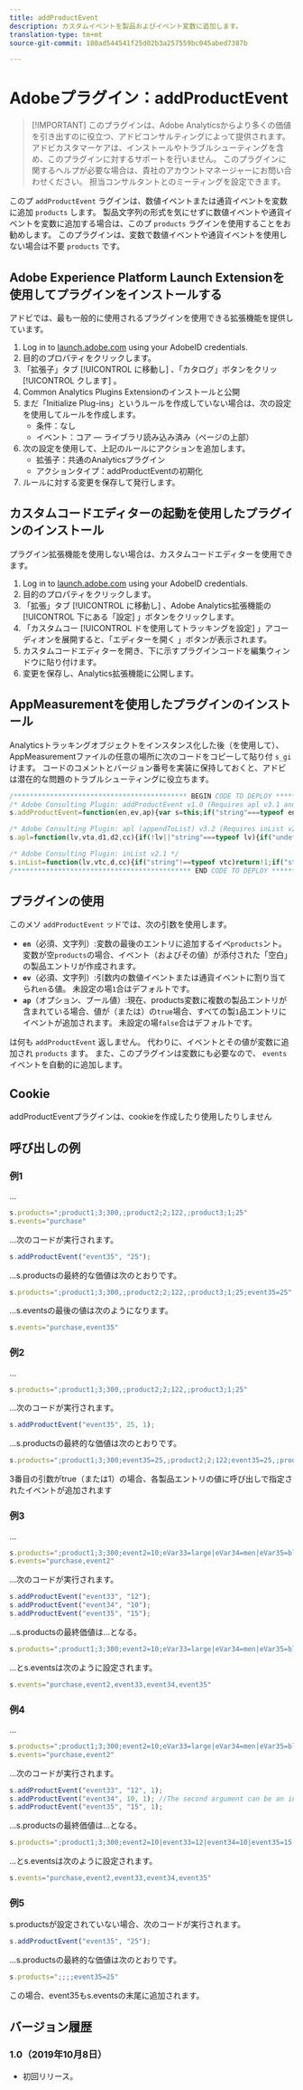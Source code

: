 ```yaml
---
title: addProductEvent
description: カスタムイベントを製品およびイベント変数に追加します。
translation-type: tm+mt
source-git-commit: 180ad544541f25d02b3a257559bc045abed7387b

---
```



# Adobeプラグイン：addProductEvent

> [!IMPORTANT] このプラグインは、Adobe Analyticsからより多くの価値を引き出すのに役立つ、アドビコンサルティングによって提供されます。 アドビカスタマーケアは、インストールやトラブルシューティングを含め、このプラグインに対するサポートを行いません。 このプラグインに関するヘルプが必要な場合は、貴社のアカウントマネージャーにお問い合わせください。 担当コンサルタントとのミーティングを設定できます。

このプ `addProductEvent` ラグインは、数値イベントまたは通貨イベントを変数に追加 `products` します。 製品文字列の形式を気にせずに数値イベントや通貨イベントを変数に追加する場合は、このプ `products` ラグインを使用することをお勧めします。 このプラグインは、変数で数値イベントや通貨イベントを使用しない場合は不要 `products` です。

## Adobe Experience Platform Launch Extensionを使用してプラグインをインストールする

アドビでは、最も一般的に使用されるプラグインを使用できる拡張機能を提供しています。

1. Log in to [launch.adobe.com](https://launch.adobe.com) using your AdobeID credentials.
1. 目的のプロパティをクリックします。
1. 「拡張子」タブ [!UICONTROL に移動し] 、「カタログ」ボタンをクリッ [!UICONTROL クします] 。
1. Common Analytics Plugins  Extensionのインストールと公開
1. まだ「Initialize Plug-ins」というルールを作成していない場合は、次の設定を使用してルールを作成します。
   * 条件：なし
   * イベント：コア — ライブラリ読み込み済み（ページの上部）
1. 次の設定を使用して、上記のルールにアクションを追加します。
   * 拡張子：共通のAnalyticsプラグイン
   * アクションタイプ：addProductEventの初期化
1. ルールに対する変更を保存して発行します。

## カスタムコードエディターの起動を使用したプラグインのインストール

プラグイン拡張機能を使用しない場合は、カスタムコードエディターを使用できます。

1. Log in to [launch.adobe.com](https://launch.adobe.com) using your AdobeID credentials.
1. 目的のプロパティをクリックします。
1. 「拡張」タブ [!UICONTROL に移動し] 、Adobe Analytics拡張機能の [!UICONTROL 下にある「設定] 」ボタンをクリックします。
1. 「カスタムコー [!UICONTROL ドを使用してトラッキングを設定] 」アコーディオンを展開すると、「エディターを開く  」ボタンが表示されます。
1. カスタムコードエディターを開き、下に示すプラグインコードを編集ウィンドウに貼り付けます。
1. 変更を保存し、Analytics拡張機能に公開します。

## AppMeasurementを使用したプラグインのインストール

Analyticsトラッキングオブジェクトをインスタンス化した後（を使用して）、AppMeasurementファイルの任意の場所に次のコードをコピーして貼り付 `s_gi`けます。 コードのコメントとバージョン番号を実装に保持しておくと、アドビは潜在的な問題のトラブルシューティングに役立ちます。

```js
/******************************************* BEGIN CODE TO DEPLOY *******************************************/
/* Adobe Consulting Plugin: addProductEvent v1.0 (Requires apl v3.1 and inList v2.0+ plug-ins) */
s.addProductEvent=function(en,ev,ap){var s=this;if("string"===typeof en)if(ev=isNaN(ev)?"1":String(ev),ap=ap||!1,s.events= s.apl(s.events,en),s.products){var e=s.products.split(",");ap=ap?0:e.length-1;for(var a;ap<e.length;ap++)a=e[ap].split(";") ,a[4]&&a[4].includes("event")?a[4]=a[4]+"|"+en+"="+ev:a[5]?a[4]=en+"="+ev:a[4]||(a[3]||(a[3]=""),a[2]||(a[2]=""),a[1]||(a[1]=""),a[4]=en+"="+ev),e[ap]=a.join(";");s.products=e.join(",")}else s.products=";;;;"+en+"="+ev};

/* Adobe Consulting Plugin: apl (appendToList) v3.2 (Requires inList v2.0 or higher) */
s.apl=function(lv,vta,d1,d2,cc){if(!lv||"string"===typeof lv){if("undefined"===typeof this.inList||"string"!==typeof vta||""===vta)return lv;d1=d1||",";d2=d2||d1;1==d2&&(d2=d1,cc||(cc=1));2==d2&&1!=cc&&(d2=d1);vta=vta.split(",");for(var g=vta.length,e=0;e<g;e++)this.inList(lv,vta[e],d1,cc)||(lv=lv?lv+d2+vta[e]:vta[e])}return lv};

/* Adobe Consulting Plugin: inList v2.1 */
s.inList=function(lv,vtc,d,cc){if("string"!==typeof vtc)return!1;if("string"===typeof lv)lv=lv.split(d||",");else if("object"!== typeof lv)return!1;d=0;for(var e=lv.length;d<e;d++)if(1==cc&&vtc===lv[d]||vtc.toLowerCase()===lv[d].toLowerCase())return!0;return!1};
/******************************************** END CODE TO DEPLOY ********************************************/
```

## プラグインの使用

このメソ `addProductEvent` ッドでは、次の引数を使用します。

* **`en`**（必須、文字列）:変数の最後のエントリに追加するイベ`products`ント。 変数が空`products`の場合、イベント（およびその値）が添付された「空白」の製品エントリが作成されます。
* **`ev`**（必須、文字列）:引数内の数値イベントまたは通貨イベントに割り当てられ`en`る値。  未設定の場`1`合はデフォルトです。
* **`ap`**（オプション、ブール値）:現在、products変数に複数の製品エントリが含まれている場合、値が（または）の`true`場合、すべての製`1`品エントリにイベントが追加されます。  未設定の場`false`合はデフォルトです。

は何も `addProductEvent` 返しません。 代わりに、イベントとその値が変数に追加され `products` ます。 また、このプラグインは変数にも必要なので、 `events` イベントを自動的に追加します。

## Cookie

addProductEventプラグインは、cookieを作成したり使用したりしません

## 呼び出しの例

### 例1

...

```js
s.products=";product1;3;300,;product2;2;122,;product3;1;25"
s.events="purchase"
```

...次のコードが実行されます。

```js
s.addProductEvent("event35", "25");
```

...s.productsの最終的な価値は次のとおりです。

```js
s.products=";product1;3;300,;product2;2;122,;product3;1;25;event35=25"
```

...s.eventsの最後の値は次のようになります。

```js
s.events="purchase,event35"
```

### 例2

...

```js
s.products=";product1;3;300,;product2;2;122,;product3;1;25"
```

...次のコードが実行されます。

```js
s.addProductEvent("event35", 25, 1);
```

...s.productsの最終的な価値は次のとおりです。

```js
s.products=";product1;3;300;event35=25,;product2;2;122;event35=25,;product3;1;25;event35=25"
```

3番目の引数がtrue（または1）の場合、各製品エントリの値に呼び出しで指定されたイベントが追加されます

### 例3

...

```js
s.products=";product1;3;300;event2=10;eVar33=large|eVar34=men|eVar35=blue,;product2;2;122,;product3;1;25"
s.events="purchase,event2"
```

...次のコードが実行されます。

```js
s.addProductEvent("event33", "12");
s.addProductEvent("event34", "10");
s.addProductEvent("event35", "15");
```

...s.productsの最終価値は…となる。

```js
s.products=";product1;3;300;event2=10;eVar33=large|eVar34=men|eVar35=blue,;product2;2;122,;product3;1;25;event33= 12|event34=10|event35=15"
```

...とs.eventsは次のように設定されます。

```js
s.events="purchase,event2,event33,event34,event35"
```

### 例4

...

```js
s.products=";product1;3;300;event2=10;eVar33=large|eVar34=men|eVar35=blue,;product2;2;122,;product3;1;25"
s.events="purchase,event2"
```

...次のコードが実行されます。

```js
s.addProductEvent("event33", "12", 1);
s.addProductEvent("event34", 10, 1); //The second argument can be an integer or a string representing an integer/number
s.addProductEvent("event35", "15", 1);
```

...s.productsの最終価値は…となる。

```js
s.products=";product1;3;300;event2=10|event33=12|event34=10|event35=15;eVar33=large|eVar34=men|eVar35=blue, ;product2;2;122;event33=12|event34=10|event35=15,;product3;1;25;event33=12|event34=10|event35=15"
```

...とs.eventsは次のように設定されます。

```js
s.events="purchase,event2,event33,event34,event35"
```

### 例5

s.productsが設定されていない場合、次のコードが実行されます。

```js
s.addProductEvent("event35", "25");
```

...s.productsの最終的な価値は次のとおりです。

```js
s.products=";;;;event35=25"
```

この場合、event35もs.eventsの末尾に追加されます。

## バージョン履歴

### 1.0（2019年10月8日）

* 初回リリース。
